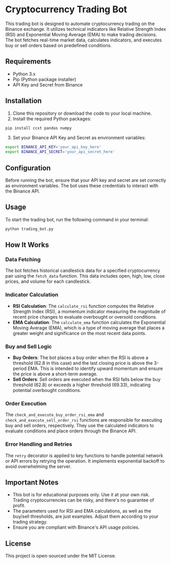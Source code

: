 
# Cryptocurrency Trading Bot

This trading bot is designed to automate cryptocurrency trading on the Binance exchange. It utilizes technical indicators like Relative Strength Index (RSI) and Exponential Moving Average (EMA) to make trading decisions. The bot fetches real-time market data, calculates indicators, and executes buy or sell orders based on predefined conditions.

## Requirements

- Python 3.x
- Pip (Python package installer)
- API Key and Secret from Binance

## Installation

1. Clone this repository or download the code to your local machine.
2. Install the required Python packages:

```bash
pip install ccxt pandas numpy
```

3. Set your Binance API Key and Secret as environment variables:

```bash
export BINANCE_API_KEY='your_api_key_here'
export BINANCE_API_SECRET='your_api_secret_here'
```

## Configuration

Before running the bot, ensure that your API key and secret are set correctly as environment variables. The bot uses these credentials to interact with the Binance API.

## Usage

To start the trading bot, run the following command in your terminal:

```bash
python trading_bot.py
```

## How It Works

### Data Fetching

The bot fetches historical candlestick data for a specified cryptocurrency pair using the `fetch_data` function. This data includes open, high, low, close prices, and volume for each candlestick.

### Indicator Calculation

- **RSI Calculation**: The `calculate_rsi` function computes the Relative Strength Index (RSI), a momentum indicator measuring the magnitude of recent price changes to evaluate overbought or oversold conditions.
- **EMA Calculation**: The `calculate_ema` function calculates the Exponential Moving Average (EMA), which is a type of moving average that places a greater weight and significance on the most recent data points.

### Buy and Sell Logic

- **Buy Orders**: The bot places a buy order when the RSI is above a threshold (62.8 in this case) and the last closing price is above the 3-period EMA. This is intended to identify upward momentum and ensure the price is above a short-term average.
- **Sell Orders**: Sell orders are executed when the RSI falls below the buy threshold (62.8) or exceeds a higher threshold (69.33), indicating potential overbought conditions.

### Order Execution

The `check_and_execute_buy_order_rsi_ema` and `check_and_execute_sell_order_rsi` functions are responsible for executing buy and sell orders, respectively. They use the calculated indicators to evaluate conditions and place orders through the Binance API.

### Error Handling and Retries

The `retry` decorator is applied to key functions to handle potential network or API errors by retrying the operation. It implements exponential backoff to avoid overwhelming the server.

## Important Notes

- This bot is for educational purposes only. Use it at your own risk. Trading cryptocurrencies can be risky, and there's no guarantee of profit.
- The parameters used for RSI and EMA calculations, as well as the buy/sell thresholds, are just examples. Adjust them according to your trading strategy.
- Ensure you are compliant with Binance's API usage policies.

## License

This project is open-sourced under the MIT License.
